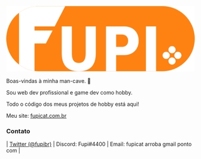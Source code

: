![Fupi logo](/Logo.svg)

Boas-vindas à minha man-cave. :wave:

Sou web dev profissional e game dev como hobby.

Todo o código dos meus projetos de hobby está aqui!

Meu site: [fupicat.com.br](https://fupicat.com.br)

### Contato

| [Twitter (@fupibr)](https://twitter.com/fupibr) | Discord: Fupi#4400 | Email: fupicat arroba gmail ponto com |
